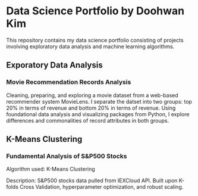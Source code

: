 # Data Science Portfolio by Doohwan Kim
This repository contains my data science portfolio consisting of projects involving exploratory data analysis and machine learning algorithms.

## Exporatory Data Analysis
### Movie Recommendation Records Analysis
Cleaning, preparing, and exploring a movie dataset from a web-based recommender system MovieLens. I separate the datset into two groups: top 20% in terms of revenue
and bottom 20% in terms of revenue. Using foundational data analysis and visualizing packages from Python, I explore differences and commonalities of record attributes in both groups.

## K-Means Clustering
### Fundamental Analysis of S&P500 Stocks
Algorithm used: K-Means Clustering

Description: S&P500 stocks data pulled from IEXCloud API. Built upon K-folds Cross Validation, hyperparameter optimization, and robust scaling.
